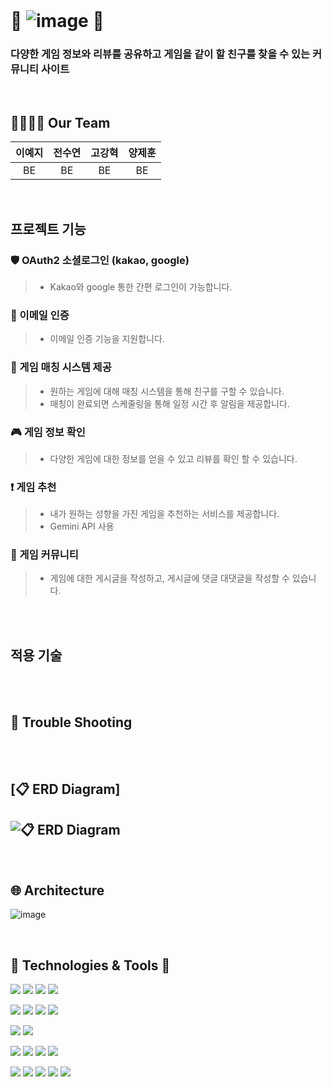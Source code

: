 
<br>

# 👀  ![image](https://github.com/user-attachments/assets/e3bfae8c-8698-4b6f-ab7a-5fe5d3ccd9e8) 👀

### 다양한 게임 정보와 리뷰를 공유하고 게임을 같이 할 친구를 찾을 수 있는 커뮤니티 사이트
<br>

## 👨‍👩‍👧‍👦 Our Team

|이예지|전수연|고강혁|양제훈|
|:---:|:---:|:---:|:---:|
|BE|BE|BE|BE|

<br>

## 프로젝트 기능

### 🛡 OAuth2 소셜로그인 (kakao, google)

> * Kakao와 google 통한 간편 로그인이 가능합니다.

### 📧 이메일 인증

> * 이메일 인증 기능을 지원합니다.


### 👥 게임 매칭 시스템 제공
 
> * 원하는 게임에 대해 매칭 시스템을 통해 친구를 구할 수 있습니다.
> * 매칭이 완료되면 스케줄링을 통해 일정 시간 후 알림을 제공합니다.


### 🎮 게임 정보 확인
 
> * 다양한 게임에 대한 정보를 얻을 수 있고 리뷰를 확인 할 수 있습니다.


### ❗️ 게임 추천
 
> * 내가 원하는 성향을 가진 게임을 추천하는 서비스를 제공합니다.
> * Gemini API 사용

### 📖 게임 커뮤니티
 
> * 게임에 대한 게시글을 작성하고, 게시글에 댓글 대댓글을 작성할 수 있습니다.


<br><br>


## 적용 기술



<br><br>

## 🚨 Trouble Shooting


<br><br>


## [📋 ERD Diagram]
## ![📋 ERD Diagram](https://github.com/user-attachments/assets/90506e5f-ecbc-4a9c-b748-02767a68140d)


<br>

## 🌐 Architecture

![image](https://github.com/user-attachments/assets/bbb0be82-e50b-4d66-800f-bdd7ebc01266)



<br>

## 📝 Technologies & Tools 📝

<img src="https://img.shields.io/badge/java-007396?style=for-the-badge&logo=java&logoColor=white"> <img src="https://img.shields.io/badge/SpringBoot-6DB33F?style=for-the-badge&logo=springboot&logoColor=white"/> <img src="https://img.shields.io/badge/SpringSecurity-6DB33F?style=for-the-badge&logo=SpringSecurity&logoColor=white"/> <img src="https://img.shields.io/badge/JSONWebToken-000000?style=for-the-badge&logo=JSONWebTokens&logoColor=white"/> 

<img src="https://img.shields.io/badge/MySQL-4479A1?style=for-the-badge&logo=MySQL&logoColor=white"/> <img src="https://img.shields.io/badge/Gradle-02303A?style=for-the-badge&logo=Gradle&logoColor=white"/> <img src="https://img.shields.io/badge/LINUX-FCC624?style=for-the-badge&logo=linux&logoColor=black"/>  <img src="https://img.shields.io/badge/Ubuntu-E95420?style=for-the-badge&logo=Ubuntu&logoColor=white"/>

<img src="https://img.shields.io/badge/AmazonEC2-FF9900?style=for-the-badge&logo=AmazonEC2&logoColor=white"/> <img src="https://img.shields.io/badge/AmazonS3-569A31?style=for-the-badge&logo=AmazonS3&logoColor=white"/>  

<img src="https://img.shields.io/badge/Docker-2496ED?style=for-the-badge&logo=docker&logoColor=white"/> <img src="https://img.shields.io/badge/git-F05032?style=for-the-badge&logo=git&logoColor=white"/> <img src="https://img.shields.io/badge/github-181717?style=for-the-badge&logo=github&logoColor=white"/>  <img src="https://img.shields.io/badge/GithubActions-2088FF?style=for-the-badge&logo=githubactions&logoColor=white"/>  

<img src="https://img.shields.io/badge/IntelliJIDEA-000000?style=for-the-badge&logo=IntelliJIDEA&logoColor=white"/>  <img src="https://img.shields.io/badge/Postman-FF6C37?style=for-the-badge&logo=Postman&logoColor=white"/> <img src="https://img.shields.io/badge/Notion-000000?style=for-the-badge&logo=Notion&logoColor=white"/> <img src="https://img.shields.io/badge/Slack-4A154B?style=for-the-badge&logo=slack&logoColor=white"/> <img src="https://img.shields.io/badge/Figma-F24E1E?style=for-the-badge&logo=figma&logoColor=white"/>

<br><br><br><br>
